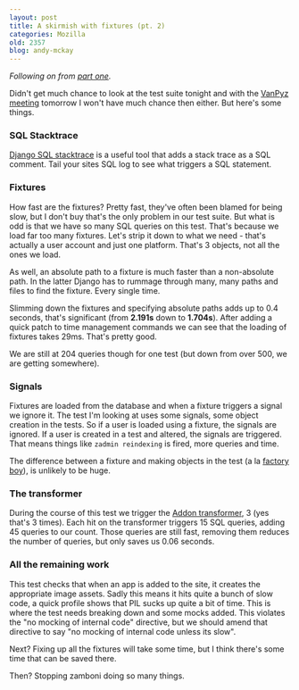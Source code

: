 ```yaml
---
layout: post
title: A skirmish with fixtures (pt. 2)
categories: Mozilla
old: 2357
blog: andy-mckay
---
```

<p><em>Following on from <a href="https://mckay.pub/blog/andy/2356/">part one</a>.</em></p>
<p>Didn't get much chance to look at the test suite tonight and with the <a href="http://www.meetup.com/vanpyz/">VanPyz meeting</a> tomorrow I won't have much chance then either. But here's some things.</p>
<h3>SQL Stacktrace</h3>
<p><a href="https://github.com/adw0rd/django-sql-stacktrace">Django SQL stacktrace</a> is a useful tool that adds a stack trace as a SQL comment. Tail your sites SQL log to see what triggers a SQL statement.</p>
<h3>Fixtures</h3>
<p>How fast are the fixtures? Pretty fast, they've often been blamed for being slow, but I don't buy that's the only problem in our test suite. But what is odd is that we have so many SQL queries on this test. That's because we load far too many fixtures. Let's strip it down to what we need - that's actually a user account and just one platform. That's 3 objects, not all the ones we load.</p>
<p>As well, an absolute path to a fixture is much faster than a non-absolute path. In the latter Django has to rummage through many, many paths and files to find the fixture. Every single time.</p>
<p>Slimming down the fixtures and specifying absolute paths adds up to 0.4 seconds, that's significant (from <b>2.191s</b> down to <b>1.704s</b>). After adding a quick patch to time management commands we can see that the loading of fixtures takes 29ms. That's pretty good.</p>
<p>We are still at 204 queries though for one test (but down from over 500, we are getting somewhere).</p>
<h3>Signals</h3>
<p>Fixtures are loaded from the database and when a fixture triggers a signal we ignore it. The test I'm looking at uses some signals, some object creation in the tests. So if a user is loaded using a fixture, the signals are ignored. If a user is created in a test and altered, the signals are triggered. That means things like <code>zadmin reindexing</code> is fired, more queries and time.</p>
<p>The difference between a fixture and making objects in the test (a la <a href="https://github.com/dnerdy/factory_boy">factory boy</a>), is unlikely to be huge.</p>
<h3>The transformer</h3>
<p>During the course of this test we trigger the <a href="https://github.com/mozilla/zamboni/blob/master/apps/addons/models.py#L850">Addon transformer</a>, 3 (yes that's 3 times). Each hit on the transformer triggers 15 SQL queries, adding 45 queries to our count. Those queries are still fast, removing them reduces the number of queries, but only saves us 0.06 seconds.</p>
<h3>All the remaining work</h3>
<p>This test checks that when an app is added to the site, it creates the appropriate image assets. Sadly this means it hits quite a bunch of slow code, a quick profile shows that PIL sucks up quite a bit of time. This is where the test needs breaking down and some mocks added. This violates the "no mocking of internal code" directive, but we should amend that directive to say "no mocking of internal code unless its slow".</p>
<p>Next? Fixing up all the fixtures will take some time, but I think there's some time that can be saved there.</p>
<p>Then? Stopping zamboni doing so many things.</p>